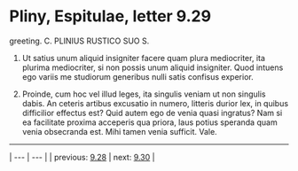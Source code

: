 # Pliny, Espitulae, letter 9.29

greeting. C. PLINIUS RUSTICO SUO S.



1. Ut satius unum aliquid insigniter facere quam plura mediocriter, ita plurima mediocriter, si non possis unum aliquid insigniter. Quod intuens ego variis me studiorum generibus nulli satis confisus experior.



2. Proinde, cum hoc vel illud leges, ita singulis veniam ut non singulis dabis. An ceteris artibus excusatio in numero, litteris durior lex, in quibus difficilior effectus est? Quid autem ego de venia quasi ingratus? Nam si ea facilitate proxima acceperis qua priora, laus potius speranda quam venia obsecranda est. Mihi tamen venia sufficit. Vale.



---

| --- | --- |
| previous: [9.28](../9.28/) | next: [9.30](../9.30/) |